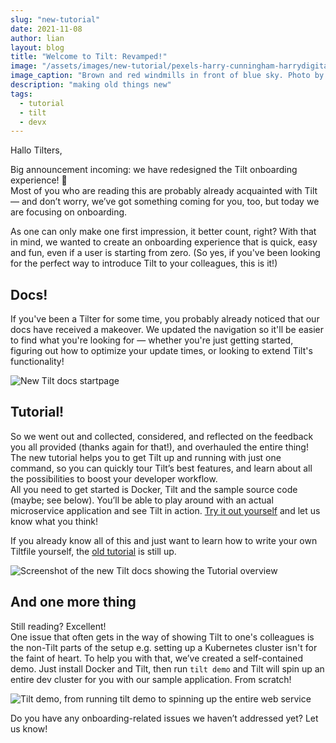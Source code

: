 ```yaml
---
slug: "new-tutorial"
date: 2021-11-08
author: lian
layout: blog
title: "Welcome to Tilt: Revamped!"
image: "/assets/images/new-tutorial/pexels-harry-cunningham-harrydigital-3405489.jpg"
image_caption: "Brown and red windmills in front of blue sky. Photo by Harry Cunningham @harry.digital from <a href='https://www.pexels.com/photo/brown-and-red-wind-mill-3405489/'>Pexels</a>"
description: "making old things new"
tags:
  - tutorial
  - tilt
  - devx
---
```

Hallo Tilters,

Big announcement incoming: we have redesigned the Tilt onboarding experience! 🥳  
Most of you who are reading this are probably already acquainted with Tilt— and don’t worry, we’ve got something coming for you, too, but today we are focusing on onboarding.

As one can only make one first impression, it better count, right? With that in mind, we wanted to create an onboarding experience that is quick, easy and fun, even if a user is starting from zero. (So yes, if you've been looking for the perfect way to introduce Tilt to your colleagues, this is it!)

## Docs!
If you've been a Tilter for some time, you probably already noticed that our docs have received a makeover. We updated the navigation so it'll be easier to find what you're looking for — whether you're just getting started, figuring out how to optimize your update times, or looking to extend Tilt's functionality!

![New Tilt docs startpage](/assets/images/new-tutorial/docs.png)

## Tutorial!

So we went out and collected, considered, and reflected on the feedback you all provided (thanks again for that!), and overhauled the entire thing!  
The new tutorial helps you to get Tilt up and running with just one command, so you can quickly tour Tilt’s best features, and learn about all the possibilities to boost your developer workflow.  
All you need to get started is Docker, Tilt and the sample source code (maybe; see below). You’ll be able to play around with an actual microservice application and see Tilt in action. [Try it out yourself](https://docs.tilt.dev/tutorial/index.html) and let us know what you think!

If you already know all of this and just want to learn how to write your own Tiltfile yourself, the [old tutorial](https://docs.tilt.dev/tiltfile_authoring.html) is still up.

![Screenshot of the new Tilt docs showing the Tutorial overview](/assets/images/new-tutorial/docs-tutorial.png)

## And one more thing

Still reading? Excellent!  
One issue that often gets in the way of showing Tilt to one's colleagues is the non-Tilt parts of the setup e.g. setting up a Kubernetes cluster isn't for the faint of heart.
To help you with that, we’ve created a self-contained demo. Just install Docker and Tilt, then run `tilt demo` and Tilt will spin up an entire dev cluster for you with our sample application. From scratch!

![Tilt demo, from running tilt demo to spinning up the entire web service](/assets/images/new-tutorial/tilt-demo.gif)


Do you have any onboarding-related issues we haven’t addressed yet? Let us know!